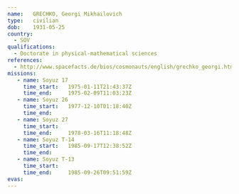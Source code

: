 ```yaml
---
name:	GRECHKO, Georgi Mikhailovich
type:	civilian
dob:	1931-05-25
country:
  - SOV
qualifications:
  - Doctorate in physical-mathematical sciences
references:
  - http://www.spacefacts.de/bios/cosmonauts/english/grechko_georgi.htm
missions:
   - name: Soyuz 17
     time_start:   1975-01-11T21:43:37Z
     time_end:     1975-02-09T11:03:23Z
   - name: Soyuz 26
     time_start:   1977-12-10T01:18:40Z
     time_end:     
   - name: Soyuz 27
     time_start:   
     time_end:     1978-03-16T11:18:48Z
   - name: Soyuz T-14
     time_start:   1985-09-17T12:38:52Z
     time_end:     
   - name: Soyuz T-13
     time_start:   
     time_end:     1985-09-26T09:51:59Z
evas:
---
```

